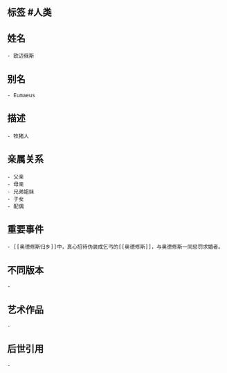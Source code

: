 ## 标签  #人类
## 姓名
	- 欧迈俄斯
## 别名
	- Eumaeus
## 描述
	- 牧猪人
## 亲属关系
	- 父亲
	- 母亲
	- 兄弟姐妹
	- 子女
	- 配偶
## 重要事件
	- [[奥德修斯归乡]]中，真心招待伪装成乞丐的[[奥德修斯]]，与奥德修斯一同惩罚求婚者。
## 不同版本
	-
## 艺术作品
	-
## 后世引用
	-
